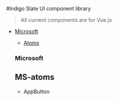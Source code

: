#Indigo Slate UI component library

> All current components are for Vue.js

- [Microsoft](#microsoft)
  - [Atoms](#MS-atoms)


  
  ### Microsoft
  ## MS-atoms
  - AppButton
